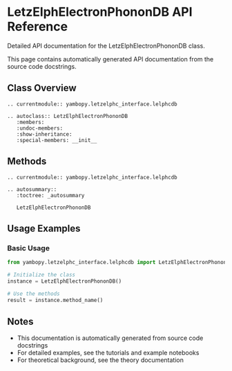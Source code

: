 # LetzElphElectronPhononDB API Reference

Detailed API documentation for the LetzElphElectronPhononDB class.

This page contains automatically generated API documentation from the source code docstrings.

## Class Overview

```{eval-rst}
.. currentmodule:: yambopy.letzelphc_interface.lelphcdb

.. autoclass:: LetzElphElectronPhononDB
   :members:
   :undoc-members:
   :show-inheritance:
   :special-members: __init__
```

## Methods

```{eval-rst}
.. currentmodule:: yambopy.letzelphc_interface.lelphcdb

.. autosummary::
   :toctree: _autosummary
   
   LetzElphElectronPhononDB
```

## Usage Examples

### Basic Usage

```python
from yambopy.letzelphc_interface.lelphcdb import LetzElphElectronPhononDB

# Initialize the class
instance = LetzElphElectronPhononDB()

# Use the methods
result = instance.method_name()
```

## Notes

- This documentation is automatically generated from source code docstrings
- For detailed examples, see the tutorials and example notebooks
- For theoretical background, see the theory documentation
